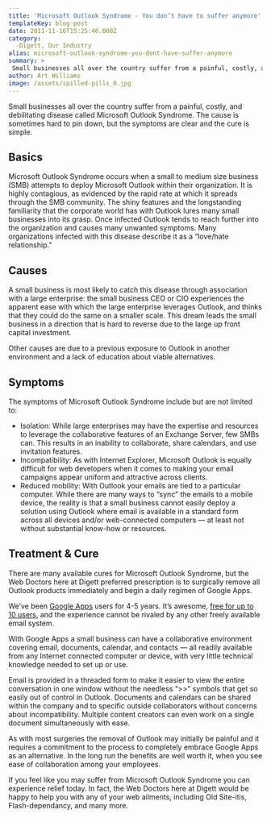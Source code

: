 ```yaml
---
title: 'Microsoft Outlook Syndrome - You don’t have to suffer anymore'
templateKey: blog-post
date: 2011-11-16T15:25:46.000Z
category: 
  -Digett, Our Industry
alias: microsoft-outlook-syndrome-you-dont-have-suffer-anymore
summary: > 
 Small businesses all over the country suffer from a painful, costly, and debilitating disease called Microsoft Outlook Syndrome. The cause is sometimes hard to pin down, but the symptoms are clear and the cure is simple.
author: Art Williams
image: /assets/spilled-pills_0.jpg
---
```


Small businesses all over the country suffer from a painful, costly, and debilitating disease called Microsoft Outlook Syndrome. The cause is sometimes hard to pin down, but the symptoms are clear and the cure is simple.

Basics
------

Microsoft Outlook Syndrome occurs when a small to medium size business (SMB) attempts to deploy Microsoft Outlook within their organization. It is highly contagious, as evidenced by the rapid rate at which it spreads through the SMB community. The shiny features and the longstanding familiarity that the corporate world has with Outlook lures many small businesses into its grasp. Once infected Outlook tends to reach further into the organization and causes many unwanted symptoms. Many organizations infected with this disease describe it as a “love/hate relationship.”

Causes
------

A small business is most likely to catch this disease through association with a large enterprise: the small business CEO or CIO experiences the apparent ease with which the large enterprise leverages Outlook, and thinks that they could do the same on a smaller scale. This dream leads the small business in a direction that is hard to reverse due to the large up front capital investment.

Other causes are due to a previous exposure to Outlook in another environment and a lack of education about viable alternatives.

Symptoms
--------

The symptoms of Microsoft Outlook Syndrome include but are not limited to:

*   Isolation: While large enterprises may have the expertise and resources to leverage the collaborative features of an Exchange Server, few SMBs can. This results in an inability to collaborate, share calendars, and use invitation features.
*   Incompatibility: As with Internet Explorer, Microsoft Outlook is equally difficult for web developers when it comes to making your email campaigns appear uniform and attractive across clients.
*   Reduced mobility: With Outlook your emails are tied to a particular computer. While there are many ways to “sync” the emails to a mobile device, the reality is that a small business cannot easily deploy a solution using Outlook where email is available in a standard form across all devices and/or web-connected computers — at least not without substantial know-how or resources.

Treatment & Cure
----------------

There are many available cures for Microsoft Outlook Syndrome, but the Web Doctors here at Digett preferred prescription is to surgically remove all Outlook products immediately and begin a daily regimen of Google Apps.

We’ve been [Google Apps](https://www.google.com/work/apps/business/) users for 4-5 years. It’s awesome, [free for up to 10 users](https://www.google.com/intx/en/work/apps/business/index.html), and the experience cannot be rivaled by any other freely available email system.

With Google Apps a small business can have a collaborative environment covering email, documents, calendar, and contacts — all readily available from any Internet connected computer or device, with very little technical knowledge needed to set up or use.

Email is provided in a threaded form to make it easier to view the entire conversation in one window without the needless “>>” symbols that get so easily out of control in Outlook. Documents and calendars can be shared within the company and to specific outside collaborators without concerns about incompatibility. Multiple content creators can even work on a single document simultaneously with ease.

As with most surgeries the removal of Outlook may initially be painful and it requires a commitment to the process to completely embrace Google Apps as an alternative. In the long run the benefits are well worth it, when you see ease of collaboration among your employees.

If you feel like you may suffer from Microsoft Outlook Syndrome you can experience relief today. In fact, the Web Doctors here at Digett would be happy to help you with any of your web ailments, including Old Site-itis, Flash-dependancy, and many more.